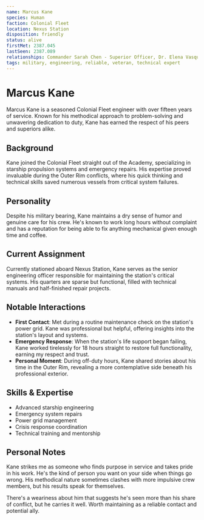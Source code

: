 ```yaml
---
name: Marcus Kane
species: Human
faction: Colonial Fleet
location: Nexus Station
disposition: friendly
status: alive
firstMet: 2387.045
lastSeen: 2387.089
relationships: Commander Sarah Chen - Superior Officer, Dr. Elena Vasquez - Medical Officer, Chief Engineer Torres - Colleague
tags: military, engineering, reliable, veteran, technical expert
---
```


# Marcus Kane

Marcus Kane is a seasoned Colonial Fleet engineer with over fifteen years of service. Known for his methodical approach to problem-solving and unwavering dedication to duty, Kane has earned the respect of his peers and superiors alike.

## Background

Kane joined the Colonial Fleet straight out of the Academy, specializing in starship propulsion systems and emergency repairs. His expertise proved invaluable during the Outer Rim conflicts, where his quick thinking and technical skills saved numerous vessels from critical system failures.

## Personality

Despite his military bearing, Kane maintains a dry sense of humor and genuine care for his crew. He's known to work long hours without complaint and has a reputation for being able to fix anything mechanical given enough time and coffee.

## Current Assignment

Currently stationed aboard Nexus Station, Kane serves as the senior engineering officer responsible for maintaining the station's critical systems. His quarters are sparse but functional, filled with technical manuals and half-finished repair projects.

## Notable Interactions

- **First Contact**: Met during a routine maintenance check on the station's power grid. Kane was professional but helpful, offering insights into the station's layout and systems.
- **Emergency Response**: When the station's life support began failing, Kane worked tirelessly for 18 hours straight to restore full functionality, earning my respect and trust.
- **Personal Moment**: During off-duty hours, Kane shared stories about his time in the Outer Rim, revealing a more contemplative side beneath his professional exterior.

## Skills & Expertise

- Advanced starship engineering
- Emergency system repairs
- Power grid management
- Crisis response coordination
- Technical training and mentorship

## Personal Notes

Kane strikes me as someone who finds purpose in service and takes pride in his work. He's the kind of person you want on your side when things go wrong. His methodical nature sometimes clashes with more impulsive crew members, but his results speak for themselves.

There's a weariness about him that suggests he's seen more than his share of conflict, but he carries it well. Worth maintaining as a reliable contact and potential ally.
